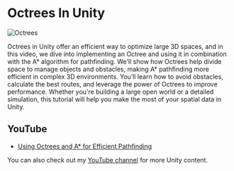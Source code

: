 # Octrees In Unity
![Octrees](https://github.com/user-attachments/assets/84bbc48a-8bec-402c-9eb0-7374cb094961)

Octrees in Unity offer an efficient way to optimize large 3D spaces, and in this video, we dive into implementing an Octree and using it in combination with the A* algorithm for pathfinding. We'll show how Octrees help divide space to manage objects and obstacles, making A* pathfinding more efficient in complex 3D environments. You’ll learn how to avoid obstacles, calculate the best routes, and leverage the power of Octrees to improve performance. Whether you're building a large open world or a detailed simulation, this tutorial will help you make the most of your spatial data in Unity.


## YouTube

- [Using Octrees and A* for Efficient Pathfinding](https://youtu.be/gNmPmWR2vV4)

You can also check out my [YouTube channel](https://www.youtube.com/@git-amend?sub_confirmation=1) for more Unity content.
